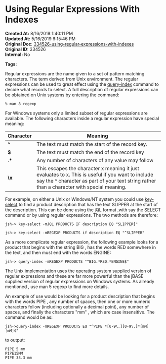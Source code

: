 # Using Regular Expressions With Indexes

**Created At:** 8/16/2018 1:40:11 PM  
**Updated At:** 5/16/2019 6:15:46 PM  
**Original Doc:** [334526-using-regular-expressions-with-indexes](https://docs.jbase.com/48152-indexes/334526-using-regular-expressions-with-indexes)  
**Original ID:** 334526  
**Internal:** No  

**Tags:**
<badge text='indexes in queries' vertical='middle' />
<badge text='file indexing' vertical='middle' />

Regular expressions are the name given to a set of pattern matching characters. The term derived from Unix environment. The regular expressions can be used to great effect using the [query-index](./../query-index) command to decide what records to select. A full description of regular expressions can be obtained on Unix systems by entering the command:

```
% man 8 regexp
```

For Windows systems only a limited subset of regular expressions are available. The following characters inside a regular expression have special meaning:


| Character <br> | Meaning<br> |
| --- | --- |
| **^**<br> | The text must match the start of the record key.<br> |
| **$**<br> | The text must match the end of the record key<br> |
| **.\***<br> | Any number of characters of any value may follow<br> |
| **\x**<br> | This escapes the character x meaning it just evaluates to x. This is useful if you want to include say the ^ character as part of your text string rather than a character with special meaning.<br> |




For example, on either a Unix or Windows/NT system you could use [key-select](./../query-index) to find a product description that has the text SLIPPER at the start of the description. This can be done using the jQL format ,with say the SELECT command or by using regular expressions. The two methods are therefore:

```
jsh-> key-select -mJQL PRODUCTS IF description EQ "SLIPPER]"
```

```
jsh-> key-select -mREGEXP PRODUCTS if description EQ "^SLIPPER"
```

As a more complicate regular expression, the following example looks for a product that begins with the string BIG , has the words RED somewhere in the text, and then must end with the words ENGINE:

```
jsh-> query-index -mREGEXP PRODUCTS "^BIG.*RED.*ENGINE$"
```

The Unix implementation uses the operating system supplied version of regular expressions and these are far more powerful than the jBASE supplied version of regular expressions on Windows systems. As already mentioned , use man 5 regexp to find more details.

An example of use would be looking for a product description that begins with the words PIPE , any number of spaces, then one or more numeric characters follow (including optionally a decimal point), any number of spaces, and finally the characters "mm" , which are case insensitive. The command would be as:

```
jsh->query-index -mREGEXP PRODUCTS EQ "^PIPE *[0-9\.][0-9\.]*[mM][mM]$"
```

to output:

```
PIPE 5 mm
PIPE15MM
PIPE 33.3 mm
```
